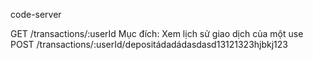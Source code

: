 code-server



GET /transactions/:userId
Mục đích: Xem lịch sử giao dịch của một use
POST /transactions/:userId/depositádadádasdasd13121323hjbkj123